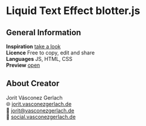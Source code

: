 # Liquid Text Effect blotter.js

## General Information
**Inspiration** [take a look](https://www.youtube.com/watch?v=Ry7yksI595U)\
**Licence** Free to copy, edit and share\
**Languages** JS, HTML, CSS\
**Preview** [open](https://jorit.vasconezgerlach.de/host/liquid-text-effect-blotterjs-git/)

## About Creator
Jorit Vásconez Gerlach\
🌐 [jorit.vasconezgerlach.de](https://jorit.vasconezgerlach.de)\
📧 [jorit@vasconezgerlach.de](mailto:jorit@vasconezgerlach.de)\
🔗 [social.vasconezgerlach.de](https://social.vasconezgerlach.de)
